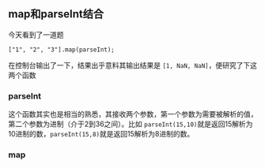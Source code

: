 ## map和parseInt结合

今天看到了一道题

```
["1", "2", "3"].map(parseInt);
```

在控制台输出了一下，结果出乎意料其输出结果是 ``[1, NaN, NaN]``，便研究了下这两个函数

### parseInt

这个函数其实也是相当的熟悉，其接收两个参数，第一个参数为需要被解析的值，第二个参数为进制（介于2到36之间）。比如 ``parseInt(15,10)``就是返回15解析为10进制的数，``parseInt(15,8)``就是返回15解析为8进制的数。

### map

